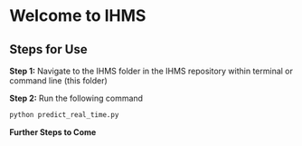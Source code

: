 # Welcome to IHMS

## Steps for Use

**Step 1:** Navigate to the IHMS folder in the IHMS repository within terminal or command line (this folder)

**Step 2:** Run the following command
```bash
python predict_real_time.py
```

**Further Steps to Come**
